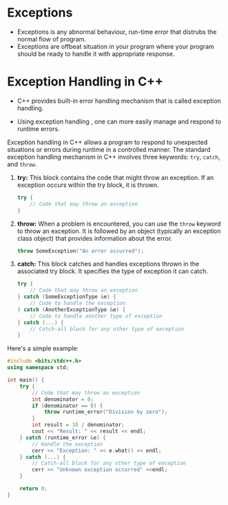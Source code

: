 # Exceptions 
 - Exceptions is any abnormal behaviour, run-time error that distrubs the normal flow of program.
 - Exceptions are offbeat situation in your program where your program should be ready to handle it with appropriate response.

# Exception Handling in C++

- C++ provides built-in error handling mechanism that is called exception handling.

- Using exception handling , one can more easily manage and respond to runtime errors.

Exception handling in C++ allows a program to respond to unexpected situations or errors during runtime in a controlled manner. The standard exception handling mechanism in C++ involves three keywords: `try`, `catch`, and `throw`.




1. **try:** This block contains the code that might throw an exception. If an exception occurs within the try block, it is thrown.

    ```cpp
    try {
        // Code that may throw an exception
    }
    ```

2. **throw:** When a problem is encountered, you can use the `throw` keyword to throw an exception. It is followed by an object (typically an exception class object) that provides information about the error.

    ```cpp
    throw SomeException("An error occurred");
    ```

3. **catch:** This block catches and handles exceptions thrown in the associated try block. It specifies the type of exception it can catch.

    ```cpp
    try {
        // Code that may throw an exception
    } catch (SomeExceptionType &e) {
        // Code to handle the exception
    } catch (AnotherExceptionType &e) {
        // Code to handle another type of exception
    } catch (...) {
        // Catch-all block for any other type of exception
    }
    ```

Here's a simple example:

```cpp
#include <bits/stdc++.h>
using namespace std;

int main() {
    try {
        // Code that may throw an exception
        int denominator = 0;
        if (denominator == 0) {
            throw runtime_error("Division by zero");
        }
        int result = 10 / denominator;
        cout << "Result: " << result << endl;
    } catch (runtime_error &e) {
        // Handle the exception
        cerr << "Exception: " << e.what() << endl;
    } catch (...) {
        // Catch-all block for any other type of exception
        cerr << "Unknown exception occurred" <<endl;
    }

    return 0;
}
```

